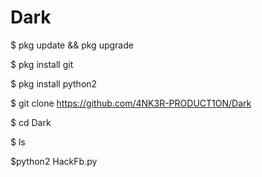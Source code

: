 # Dark

$ pkg update && pkg upgrade

$ pkg install git

$ pkg install python2

$ git clone https://github.com/4NK3R-PRODUCT1ON/Dark

$ cd Dark

$ ls

$python2 HackFb.py
